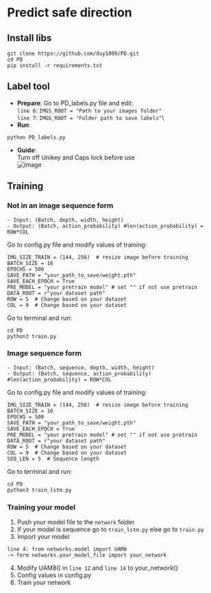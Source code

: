 # Predict safe direction
## Install libs
```
git clone https://github.com/duy1009/PD.git
cd PD
pip install -r requirements.txt
```
## Label tool
- **Prepare**:
Go to PD_labels.py file and edit:\
`line 6`: `IMGS_ROOT = "Path to your images folder"`\
`line 7`: `IMGS_ROOT = "Folder path to save labels"`\
- **Run**:
```
python PD_labels.py
```
- **Guide**:\
Turn off Unikey and Caps lock before use\
![image](https://github.com/duy1009/PD/assets/84137684/2ec41de4-38e7-4a72-831f-8d25ec00889f)

## Training

### Not in an image sequence form 
``` Network: 
- Input: (Batch, depth, width, height)
- Output: (Batch, action_probability) #len(action_probability) = ROW*COL 
```
Go to config.py file and modify values of training:
```
IMG_SIZE_TRAIN = (144, 256)  # resize image before training
BATCH_SIZE = 16
EPOCHS = 500
SAVE_PATH = "your_path_to_save/weight.pth"
SAVE_EACH_EPOCH = True
PRE_MODEL = "your pretrain model" # set "" if not use pretrain
DATA_ROOT = r"your dataset path"
ROW = 5  # Change based on your dataset
COL = 9  # Change based on your dataset
```
Go to terminal and run:
```
cd PD
python3 train.py
```
### Image sequence form 
``` Network: 
- Input: (Batch, sequence, depth, width, height)
- Output: (Batch, sequence, action_probability) #len(action_probability) = ROW*COL 
```
Go to config.py file and modify values of training:
```
IMG_SIZE_TRAIN = (144, 256)  # resize image before training
BATCH_SIZE = 16
EPOCHS = 500
SAVE_PATH = "your_path_to_save/weight.pth"
SAVE_EACH_EPOCH = True
PRE_MODEL = "your pretrain model" # set "" if not use pretrain
DATA_ROOT = r"your dataset path"
ROW = 5  # Change based on your dataset
COL = 9  # Change based on your dataset
SEQ_LEN = 5  # Sequence length
```
Go to terminal and run:
```
cd PD
python3 train_lstm.py
```

### Training your model
1. Push your model file to the `network` folder
2. If your model is sequence go to `train_lstm.py` else go to `train.py`
3. Import your model
```
line 4: from networks.model import UAM8
-> form networks.your_model_file import your_network
```
4. Modify UAM8() in `line 12` and `line 14` to your_network()
5. Config values in config.py
6. Train your network
